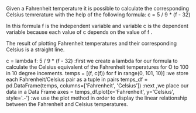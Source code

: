 Given a Fahrenheit temperature it is possible to calculate the corresponding Celsius temrerature with the help of the following formula:
c = 5 / 9 * (f - 32) 


In this formula  f is the  independent variable and variable c is the  dependent variable because each value of c depends on the value of f .


The result of plotting Fahrenheit temperatures and their corresponding Celsius is a straight line. 

c = lambda f: 5 / 9 * (f - 32) :first we create a lambda for our formula to calculate the Celsius equivalent of the Fahrenheit temperatures for O to 100 in 10 degree incements. 
temps = [(f, c(f)) for f in range(0, 101, 10)]  :we store each Fahrenheit/Celsius pair as a tuple in pairs 
temps_df = pd.DataFrame(temps, columns=['Fahrenheit', 'Celsius']) :next ,we place our data in a Data Frame 
axes = temps_df.plot(x='Fahrenheit', y='Celsius', style='.-') :we use the plot method in order to display the linear relationship between the Fahrenheit and Celsius temperatures. 
